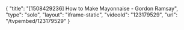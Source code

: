 {
    "title": "[1508429236] How to Make Mayonnaise - Gordon Ramsay",
    "type": "solo",
    "layout": "iframe-static",
    "videoId": "123179529",
    "url": "\/tvpembed\/123179529"
}